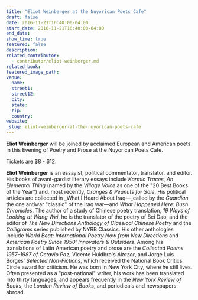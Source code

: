 ```yaml
---
title: "Eliot Weinberger at the Nuyorican Poets Cafe"
draft: false
date: 2016-11-21T16:40:00-04:00
start_date: 2016-11-21T16:40:00-04:00
end_date:
show_time: true
featured: false
description:
related_contributor:
  - contributor/eliot-weinberger.md
related_book:
featured_image_path:
venue:
  name:
  street1:
  street12:
  city:
  state:
  zip:
  country:
website:
_slug: eliot-weinberger-at-the-nuyorican-poets-cafe
---
```


**Eliot Weinberger** will be joined by acclaimed European and American poets in this Evening of Poetry and Prose at the Nuyorican Poets Cafe.

Tickets are $8 - $12.

**Eliot Weinberger** is an essayist, political commentator, translator, and editor. His books of avant-gardist literary essays include _Karmic Traces_, _An Elemental Thing_ (named by the _Village Voice_ as one of the "20 Best Books of the Year") and, most recently, _Oranges & Peanuts for Sale_. His political articles are collected in _What I Heard About Iraq—_called by the _Guardian_ the one antiwar "classic" of the Iraq war—and _What Happened Here: Bush Chronicles_. The author of a study of Chinese poetry translation, _19 Ways of Looking at Wang Wei_, he is the translator of the poetry of Bei Dao, and the editor of _The New Directions Anthology of Classical Chinese Poetry_ and the _Calligrams_ series published by NYRB Classics. His other anthologies include _World Beat: International Poetry Now from New Directions_ and _American Poetry Since 1950: Innovators & Outsiders_. Among his translations of Latin American poetry and prose are the _Collected Poems 1957–1987 of Octavio Paz_, Vicente Huidbro's _Altazor_, and Jorge Luis Borges’ _Selected Non-Fictions_, which received the National Book Critics Circle award for criticism. He was born in New York City, where he still lives. Often presented as a "post-national" writer, his work has been translated into thirty languages, and appears frequently in the _New York Review of Books_, the _London Review of Books_, and periodicals and newspapers abroad.

